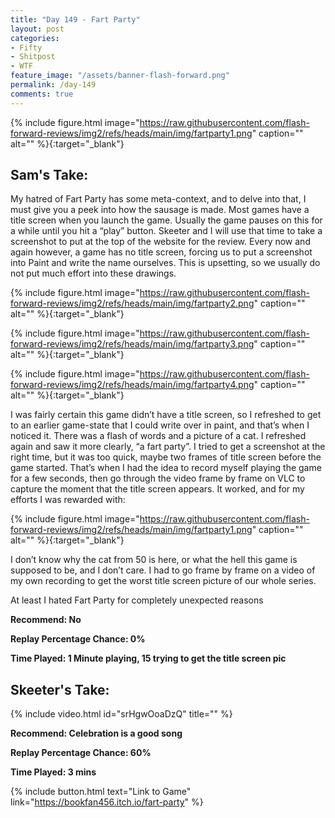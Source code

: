 ```yaml
---
title: "Day 149 - Fart Party"
layout: post
categories:
- Fifty
- Shitpost
- WTF
feature_image: "/assets/banner-flash-forward.png"
permalink: /day-149
comments: true
---
```


{% include figure.html image="https://raw.githubusercontent.com/flash-forward-reviews/img2/refs/heads/main/img/fartparty1.png" caption="" alt="" %}{:target="_blank"}

## Sam's Take:

My hatred of Fart Party has some meta-context, and to delve into that, I must give you a peek into how the sausage is made. Most games have a title screen when you launch the game. Usually the game pauses on this for a while until you hit a “play” button. Skeeter and I will use that time to take a screenshot to put at the top of the website for the review. Every now and again however, a game has no title screen, forcing us to put a screenshot into Paint and write the name ourselves. This is upsetting, so we usually do not put much effort into these drawings.

{% include figure.html image="https://raw.githubusercontent.com/flash-forward-reviews/img2/refs/heads/main/img/fartparty2.png" caption="" alt="" %}{:target="_blank"}

{% include figure.html image="https://raw.githubusercontent.com/flash-forward-reviews/img2/refs/heads/main/img/fartparty3.png" caption="" alt="" %}{:target="_blank"}

{% include figure.html image="https://raw.githubusercontent.com/flash-forward-reviews/img2/refs/heads/main/img/fartparty4.png" caption="" alt="" %}{:target="_blank"}

I was fairly certain this game didn’t have a title screen, so I refreshed to get to an earlier game-state that I could write over in paint, and that’s when I noticed it. There was a flash of words and a picture of a cat. I refreshed again and saw it more clearly, “a fart party”. I tried to get a screenshot at the right time, but it was too quick, maybe two frames of title screen before the game started. That’s when I had the idea to record myself playing the game for a few seconds, then go through the video frame by frame on VLC to capture the moment that the title screen appears. It worked, and for my efforts I was rewarded with:

{% include figure.html image="https://raw.githubusercontent.com/flash-forward-reviews/img2/refs/heads/main/img/fartparty1.png" caption="" alt="" %}{:target="_blank"}

I don’t know why the cat from 50 is here, or what the hell this game is supposed to be, and I don’t care. I had to go frame by frame on a video of my own recording to get the worst title screen picture of our whole series.

At least I hated Fart Party for completely unexpected reasons

**Recommend: No**

**Replay Percentage Chance: 0%**

**Time Played: 1 Minute playing, 15 trying to get the title screen pic**

## Skeeter's Take:

{% include video.html id="srHgwOoaDzQ" title="" %}

**Recommend: Celebration is a good song**

**Replay Percentage Chance: 60%**

**Time Played: 3 mins**

{% include button.html text="Link to Game" link="https://bookfan456.itch.io/fart-party" %}